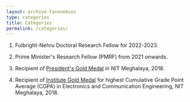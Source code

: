 ```yaml
---
layout: archive-taxonomies
type: categories
title: Categories
permalink: /categories/
---
```

1. Fulbright-Nehru Doctoral Research Fellow for 2022-2023.


2. Prime Minister's Research Fellow (PMRF) from 2021 onwards.


3. Recipient of [President's Gold Medal][p_gold] in NIT Meghalaya, 2018.


4. Recipient of [Institute Gold Medal][i_gold] for highest Cumulative Grade Point Average (CGPA) in Electronics and Communication Engineering, NIT Meghalaya, 2018. 

[p_gold]: https://nitm.ac.in/convocation2018/doc/president_gold.pdf
[i_gold]: https://nitm.ac.in/convocation2018/doc/inst_gold.pdf